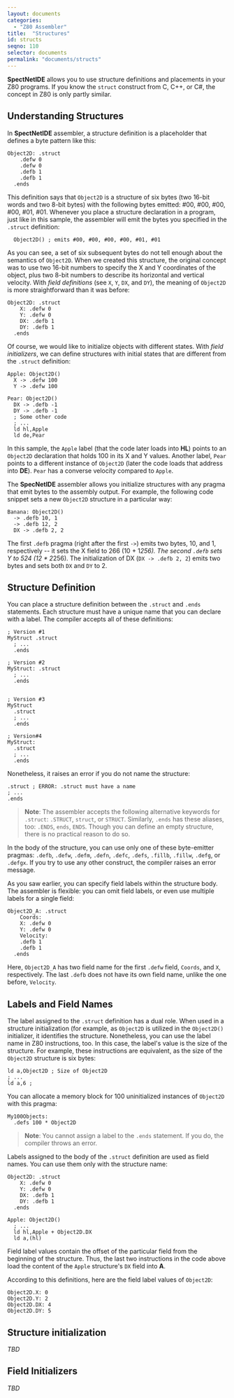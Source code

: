```yaml
---
layout: documents
categories: 
  - "Z80 Assembler"
title:  "Structures"
id: structs
seqno: 110
selector: documents
permalink: "documents/structs"
---
```


__SpectNetIDE__ allows you to use structure definitions and placements in your Z80 programs. If you know the `struct` construct from C, C++, or C#, the concept in Z80 is only partly similar.

## Understanding Structures

In __SpectNetIDE__ assembler, a structure definition is a placeholder that defines a byte pattern like this:

```
Object2D: .struct
    .defw 0
    .defw 0
    .defb 1
    .defb 1
  .ends
```

This definition says that `Object2D` is a structure of six bytes (two 16-bit words and two 8-bit bytes) with the following bytes emitted: #00, #00, #00, #00, #01, #01. Whenever you place a structure declaration in a program, just like in this sample, the assembler will emit the bytes you specified in the `.struct` definition:

```
  Object2D() ; emits #00, #00, #00, #00, #01, #01
```

As you can see, a set of six subsequent bytes do not tell enough about the semantics of `Object2D`. When we created this structure, the original concept was to use two 16-bit numbers to specify the X and Y coordinates of the object, plus two 8-bit numbers to describe its horizontal and vertical velocity. With _field definitions_ (see `X`, `Y`, `DX`, and `DY`), the meaning of `Object2D` is more straightforward than it was before:

```
Object2D: .struct
    X: .defw 0
    Y: .defw 0
    DX: .defb 1
    DY: .defb 1
  .ends
```

Of course, we would like to initialize objects with different states. With _field initializers_, we can define structures with initial states that are different from the `.struct` definition:

```
Apple: Object2D()
  X -> .defw 100
  Y -> .defw 100

Pear: Object2D()
  DX -> .defb -1
  DY -> .defb -1
  ; Some other code
  ; ...
  ld hl,Apple
  ld de,Pear
```

In this sample, the `Apple` label (that the code later loads into __HL__) points to an `Object2D` declaration that holds 100 in its X and Y values. Another label, `Pear` points to a different instance of `Object2D` (later the code loads that address into __DE__). `Pear` has a converse velocity compared to `Apple`.

The __SpecNetIDE__ assembler allows you initialize structures with any pragma that emit bytes to the assembly output. For example, the following code snippet sets a new `Object2D` structure in a particular way:

```
Banana: Object2D()
  -> .defb 10, 1
  -> .defb 12, 2
  DX -> .defb 2, 2
```

The first `.defb` pragma (right after the first `->`) emits two bytes, 10, and 1, respectively -- it sets the X field to 266 (10 + 1*256). The second `.defb` sets Y to 524 (12 * 2*256). The initialization of DX (`DX -> .defb 2, 2`) emits two bytes and sets both `DX` and `DY` to 2.

## Structure Definition

You can place a structure definition between the `.struct` and `.ends`  statements. Each structure must have a unique name that you can declare with a label. The compiler accepts all of these definitions:

```
; Version #1
MyStruct .struct
  ; ...
  .ends

; Version #2
MyStruct: .struct
  ; ...
  .ends


; Version #3
MyStruct
  .struct
  ; ...
  .ends

; Version#4
MyStruct:
  .struct
  ; ...
  .ends
```

Nonetheless, it raises an error if you do not name the structure:

```
.struct ; ERROR: .struct must have a name
; ...
.ends
```

> __Note__: The assembler accepts the following alternative keywords for `.struct`: `.STRUCT`, `struct`, or `STRUCT`. Similarly, `.ends` has these aliases, too: `.ENDS`, `ends`, `ENDS`. Though you can define an empty structure, there is no practical reason to do so.

In the body of the structure, you can use only one of these byte-emitter pragmas: `.defb`, `.defw`, `.defm`, `.defn`, `.defc`, `.defs`, `.fillb`, `.fillw`, `.defg`,  or `.defgx`. If you try to use any other construct, the compiler raises an error message.

As you saw earlier, you can specify field labels within the structure body. The assembler is flexible: you can omit field labels, or even use multiple labels for a single field:

```
Object2D_A: .struct
	Coords:
    X: .defw 0
    Y: .defw 0
	Velocity:
    .defb 1
    .defb 1
  .ends
```

Here, `Object2D_A` has two field name for the first `.defw` field, `Coords`, and `X`, respectively. The last `.defb` does not have its own field name, unlike the one before, `Velocity`.


## Labels and Field Names

The label assigned to the `.struct` definition has a dual role. When used in a structure initialization (for example, as `Object2D` is utilized in the `Object2D()` initializer, it identifies the structure. Nonetheless, you can use the label name in Z80 instructions, too. In this case, the label's value is the size of the structure. For example, these instructions are equivalent, as the size of the `Object2D` structure is six bytes:

```
ld a,Object2D ; Size of Object2D
; ...
ld a,6 ; 
```

You can allocate a memory block for 100 uninitialized instances of `Object2D` with this pragma:

```
My100Objects:
  .defs 100 * Object2D
```

> __Note__: You cannot assign a label to the `.ends` statement. If you do, the compiler throws an error.

Labels assigned to the body of the `.struct` definition are used as field names. You can use them only with the structure name:

```
Object2D: .struct
    X: .defw 0
    Y: .defw 0
    DX: .defb 1
    DY: .defb 1
  .ends

Apple: Object2D()
  ; ...
  ld hl,Apple + Object2D.DX
  ld a,(hl)
```

Field label values contain the offset of the particular field from the beginning of the structure. Thus, the last two instructions in the code above load the content of the `Apple` structure's `DX` field into __A__.

According to this definitions, here are the field label values of `Object2D`:

```
Object2D.X: 0
Object2D.Y: 2
Object2D.DX: 4
Object2D.DY: 5
```

## Structure initialization

_TBD_

## Field Initializers

_TBD_
